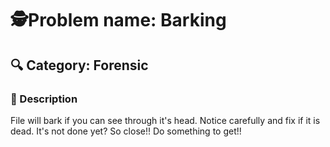 


# 🕵️Problem name: Barking

## 🔍 Category: Forensic

### 📝 Description  
File will bark if you can see through it's head. 
Notice carefully and fix if it is dead.
It's not done yet? So close!! Do something to get!!
